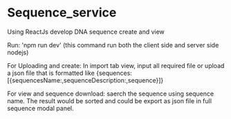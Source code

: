 # Sequence_service
Using ReactJs develop DNA sequence create and view

Run: 'npm run dev' (this command run both the client side and server side nodejs)

For Uploading and create:
In import tab view, input all required file or upload a json file that is formatted like {sequences:[{sequencesName:,sequenceDescription:,sequence}]}

For view and sequence download:
saerch the sequence using sequence name. The result would be sorted and could be export as json file in full sequence modal panel.
